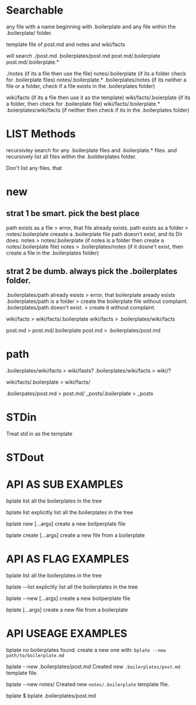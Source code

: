 

# Searchable

any file with a name beginning with .boilerplate
and any file within the .boilerplate/ folder.

template file of
post.md and notes and wiki/facts

will search
./post.md
.boilerplates/post.md
post.md/.boilerplate
post.md/.boilerplate.*

./notes (if its a file then use the file)
notes/.boilerplate (if its a folder check for .boilerplate files)
notes/.boilerplate.*
.boilerplates/notes (if its neither a file or a folder, check if a file exists in the .boilerplates folder)

wiki/facts (if its a file then use it as the template)
wiki/facts/.boierplate (if its a folder, then check for .boilerplate file)
wiki/facts/.boilerplate.*
.boierplates/wiki/facts (if neither then check if its in the .boilerplates folder)

# LIST Methods

recursivley search for any .boilerplate files and .boilerplate.* files.
and recursively list all files within the .boilderplates folder.

Don't list any files. that 

# new

## strat 1 be smart. pick the best place
path exists as a file > error, that file already exists.
path esists as a folder > notes/.boilerplate creaste a .boilerplate file
path doesn't exist, and its Dir does.
notes > notes/.boilerplate (if notes is a folder then create a notes/.boilerplate file)
notes > .boilerplates/notes (if it dosne't exist, then create a file in the .boilerplates folder)

## strat 2 be dumb. always pick the .boilerplates folder.
.boilerplates/path already esists > error, that boilerplate aready esists
.boilerplates/path is a folder > create the boilerplate file without complaint.
.boilerplates/path doesn't exist. > create it without complaint.

wiki/facts > wiki/facts/.boilerplate
wiki/facts > .boilerplates/wiki/facts

post.md > post.md/.boilerplate
post.md > .boilerplates/post.md

# path

.boilerplates/wiki/facts > wiki/fasts?
.boilerplates/wiki/facts > wiki/?

wiki/facts/.boilerplate > wiki/facts/

.boilerpates/post.md > post.md/
_posts/.boilerplate > _posts

# STDin

Treat std in as the template

# STDout


# API AS SUB EXAMPLES

bplate
list all the boilerplates in the tree

bplate list
explicitly list all the boilerplates in the tree

bplate new <path> [...args]
create a new boilperplate file

bplate create <path> [...args]
create a new file from a boilerplate


# API AS FLAG EXAMPLES

bplate
list all the boilerplates in the tree

bplate --list
explicitly list all the boilerplates in the tree

bplate --new <path> [...args]
create a new boilperplate file

bplate <path> [...args]
create a new file from a boilerplate



# API USEAGE EXAMPLES

bplate
no boilerplates found.
create a new one with: `bplate --new path/to/boilerplate.md`

bplate --new .boilerplates/post.md
Created new `.boilerplates/post.md` template file.

bplate --new notes/
Created new `notes/.boilerplate` template file.


bplate
$ bplate .boilerplates/post.md <title> [tags]
> _posts/{{ date }}-{{ title | slugify }}.md

$ bplate notes/.boilerplate <title>
> {{ path }}/{{ date }}-{{ title | slugify }}.md


bplate .boilerplates/post.md
Missing requiered <title> argment.


bplate .boilerplates/post.md "Foo Bar"
or
bplate post.md "Foo Bar"
Created `_post/yyyy-mm-dd-foo-bar.md` from `.boilerplates/post.md` boilerplate.


# API THOUGHTS

bplate --new path/to/new/file.md [...args]

bplate path/to/template.md --slug="{{ count }}.md" [...args]

bplate path/to/template.md [...args]


bplate --list

posts_boilerplate.md


bplate .boilerplates/post.md "Foo Bar"

Created `_` from `%v` boilerplate.", slug,name)

bplate --new path/to/new/file.md [...args]

bplate path/to/template.md --slug="{{ count }}.md" [...args]

bplate path/to/template.md [...args]


bplate --list

posts_boilerplate.md



